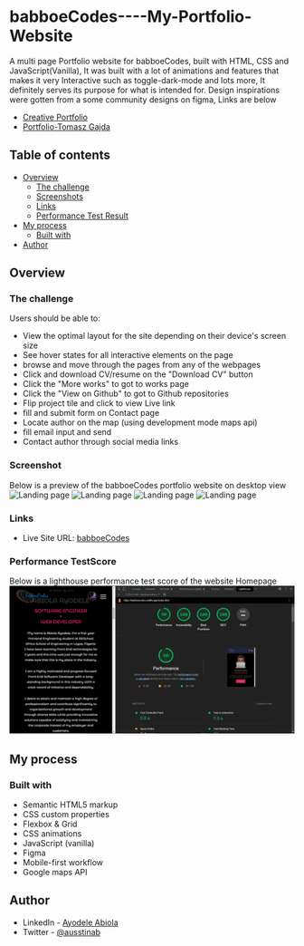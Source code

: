 # babboeCodes----My-Portfolio-Website

A multi page Portfolio website for babboeCodes, built with HTML, CSS and JavaScript(Vanilla), It was built with a lot of animations and features that makes it very Interactive such as toggle-dark-mode and lots more,
It definitely serves its purpose for what is intended for.
Design inspirations were gotten from a some community designs on figma, Links are below
- [Creative Portfolio](https://www.figma.com/file/64sRFZtjWCQv7ANUlyWvIK/Creative-Portfolio---Web-(Community)?node-id=0%3A1)
- [Portfolio-Tomasz Gajda](https://www.figma.com/file/82tIHKcDBFbl09z8BKt7w6/Portfolio---Tomasz-Gajda-(Community)?node-id=0%3A1)


## Table of contents

- [Overview](#overview)
  - [The challenge](#the-challenge)
  - [Screenshots](#screenshot)
  - [Links](#links)
  - [Performance Test Result](#performance-testscore)
- [My process](#my-process)
  - [Built with](#built-with)
- [Author](#author)


## Overview

### The challenge

Users should be able to:

- View the optimal layout for the site depending on their device's screen size
- See hover states for all interactive elements on the page
- browse and move through the pages from any of the webpages
- Click and download CV/resume on the "Download CV" button
- Click the "More works" to got to works page
- Click the "View on Github" to got to Github repositories
- Flip project tile and click to view Live link 
- fill and submit form on Contact page
- Locate author on the map (using development mode maps api)
- fill email input and send
- Contact author through social media links

### Screenshot

Below is a preview of the babboeCodes portfolio website on desktop view <br/>
![Landing page](https://pbs.twimg.com/media/FZB8G8rX0AgmzdJ?format=jpg&name=large "Preview Image")
![Landing page](https://pbs.twimg.com/media/FZB8G8uXgAAcXZ3?format=jpg&name=large "Preview Image")
![Landing page](https://pbs.twimg.com/media/FZB8G8nXEAcJBtb?format=jpg&name=large "Preview Image")
![Landing page](https://pbs.twimg.com/media/FZB8G8pXwAIu9Es?format=jpg&name=large "Preview Image")

### Links

- Live Site URL: [babboeCodes](https://your-live-site-url.com)

### Performance TestScore

Below is a lighthouse performance test score of the website Homepage <br/>
![Homepage](./assets/images/desktop/lighthouse.webp "Preview Image")


## My process

### Built with

- Semantic HTML5 markup
- CSS custom properties
- Flexbox & Grid
- CSS animations
- JavaScript (vanilla)
- Figma
- Mobile-first workflow
- Google maps API

## Author

- LinkedIn - [Ayodele Abiola](https://www.linkedin.com/in/abiola-ayodele-5a10651b7/)
- Twitter - [@ausstinab](https://www.twitter.com/ausstinab)